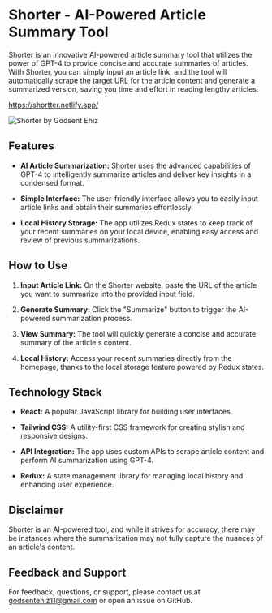 # Shorter - AI-Powered Article Summary Tool

Shorter is an innovative AI-powered article summary tool that utilizes the power of GPT-4 to provide concise and accurate summaries of articles. With Shorter, you can simply input an article link, and the tool will automatically scrape the target URL for the article content and generate a summarized version, saving you time and effort in reading lengthy articles.

https://shortter.netlify.app/



<img src="https://github.com/Eh1z/Shorter/assets/111048723/4912cb69-6744-4292-abba-609c7dfe2247" alt="Shorter by Godsent Ehiz">



## Features

- **AI Article Summarization:** Shorter uses the advanced capabilities of GPT-4 to intelligently summarize articles and deliver key insights in a condensed format.

- **Simple Interface:** The user-friendly interface allows you to easily input article links and obtain their summaries effortlessly.

- **Local History Storage:** The app utilizes Redux states to keep track of your recent summaries on your local device, enabling easy access and review of previous summarizations.

## How to Use

1. **Input Article Link:** On the Shorter website, paste the URL of the article you want to summarize into the provided input field.

2. **Generate Summary:** Click the "Summarize" button to trigger the AI-powered summarization process.

3. **View Summary:** The tool will quickly generate a concise and accurate summary of the article's content.

4. **Local History:** Access your recent summaries directly from the homepage, thanks to the local storage feature powered by Redux states.

## Technology Stack

- **React:** A popular JavaScript library for building user interfaces.

- **Tailwind CSS:** A utility-first CSS framework for creating stylish and responsive designs.

- **API Integration:** The app uses custom APIs to scrape article content and perform AI summarization using GPT-4.

- **Redux:** A state management library for managing local history and enhancing user experience.


## Disclaimer

Shorter is an AI-powered tool, and while it strives for accuracy, there may be instances where the summarization may not fully capture the nuances of an article's content.

## Feedback and Support

For feedback, questions, or support, please contact us at godsentehiz11@gmail.com or open an issue on GitHub.

